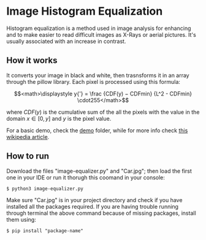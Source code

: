 # Image Histogram Equalization
Histogram equalization is a method used in image analysis for enhancing and to make easier to read difficult images as X-Rays or aerial pictures. 
It's usually associated with an increase in contrast.

## How it works
It converts your image in black and white, then trasnsforms it in an array through the pillow library. Each pixel is processed using this formula:

$$<math>\displaystyle y{'} = \frac {CDF(y) − CDFmin} {L^2 - CDFmin} \cdot255</math>$$

where $CDF(y)$ is the cumulative sum of the all the pixels with the value in the domain $x \in [0, y]$ and $y$ is the pixel value.

For a basic demo, check the [demo](/Demo) folder, while for more info check [this wikipedia article](https://en.wikipedia.org/wiki/Histogram_equalization).

## How to run
Download the files "image-equalizer.py" and "Car.jpg"; then load the first one in your IDE or run it thorugh this coomand in your console:

``$ python3 image-equalizer.py``

Make sure "Car.jpg" is in your project directory and check if you have installed all the packages required. If you are having trouble running through terminal the above command because of missing packages, install them using:

``$ pip install "package-name"``


